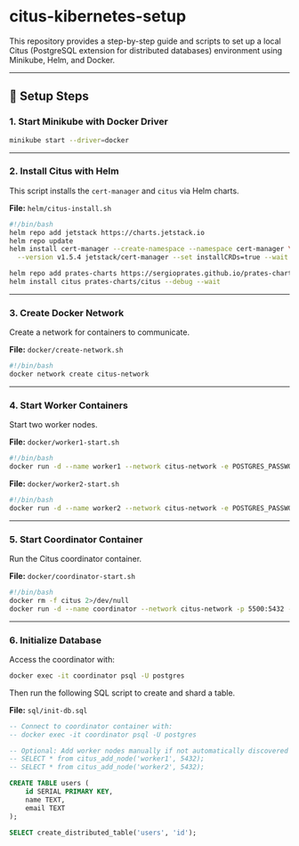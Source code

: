 # citus-kibernetes-setup

This repository provides a step-by-step guide and scripts to set up a local Citus (PostgreSQL extension for distributed databases) environment using Minikube, Helm, and Docker.

---

## 🚀 Setup Steps

### 1. Start Minikube with Docker Driver

```bash
minikube start --driver=docker
```

---

### 2. Install Citus with Helm

This script installs the `cert-manager` and `citus` via Helm charts.

**File:** `helm/citus-install.sh`

```bash
#!/bin/bash
helm repo add jetstack https://charts.jetstack.io
helm repo update
helm install cert-manager --create-namespace --namespace cert-manager \
  --version v1.5.4 jetstack/cert-manager --set installCRDs=true --wait --debug

helm repo add prates-charts https://sergioprates.github.io/prates-charts/
helm install citus prates-charts/citus --debug --wait
```

---

### 3. Create Docker Network

Create a network for containers to communicate.

**File:** `docker/create-network.sh`

```bash
#!/bin/bash
docker network create citus-network
```

---

### 4. Start Worker Containers

Start two worker nodes.

**File:** `docker/worker1-start.sh`

```bash
#!/bin/bash
docker run -d --name worker1 --network citus-network -e POSTGRES_PASSWORD=mypassword citusdata/citus
```

**File:** `docker/worker2-start.sh`

```bash
#!/bin/bash
docker run -d --name worker2 --network citus-network -e POSTGRES_PASSWORD=mypassword citusdata/citus
```

---

### 5. Start Coordinator Container

Run the Citus coordinator container.

**File:** `docker/coordinator-start.sh`

```bash
#!/bin/bash
docker rm -f citus 2>/dev/null
docker run -d --name coordinator --network citus-network -p 5500:5432 -e POSTGRES_PASSWORD=mypassword citusdata/citus
```

---

### 6. Initialize Database

Access the coordinator with:

```bash
docker exec -it coordinator psql -U postgres
```

Then run the following SQL script to create and shard a table.

**File:** `sql/init-db.sql`

```sql
-- Connect to coordinator container with:
-- docker exec -it coordinator psql -U postgres

-- Optional: Add worker nodes manually if not automatically discovered
-- SELECT * from citus_add_node('worker1', 5432);
-- SELECT * from citus_add_node('worker2', 5432);

CREATE TABLE users (
    id SERIAL PRIMARY KEY,
    name TEXT,
    email TEXT
);

SELECT create_distributed_table('users', 'id');
```
